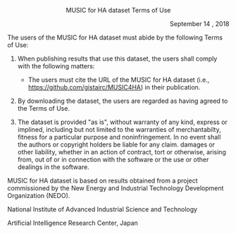 <p align="center"> MUSIC for HA dataset Terms of Use </p>
<p align="right"> September 14 , 2018 </p>

The users of the MUSIC for HA dataset must abide by the following Terms of Use: 


1. When publishing results that use this dataset, the users shall comply with the following matters:
	* The users must cite the URL of the MUSIC for HA dataset (i.e., https://github.com/gistairc/MUSIC4HA) in their publication.
	

2. By downloading the dataset, the users are regarded as having agreed to the Terms of Use.

3. The dataset is provided "as is", without warranty of any kind, express or implined, including but not limited to the warranties of merchantabilty, fitness for a particular purpose and noninfringement.
In no event shall the authors or copyright holders be liable for any claim. damages or other liability, whether in an action of contract, tort or otherwise, arising from, out of or in connection with the software or the use or other dealings in the software. 

MUSIC for HA dataset is based on results obtained from a project commissioned by the New Energy and Industrial Technology Development Organization (NEDO).

National Institute of Advanced Industrial Science and Technology

Artificial Intelligence Research Center, Japan 
